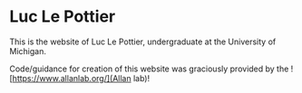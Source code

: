 # Luc Le Pottier

This is the website of Luc Le Pottier, undergraduate at the University of Michigan.

Code/guidance for creation of this website was graciously provided by the ![https://www.allanlab.org/](Allan lab)!